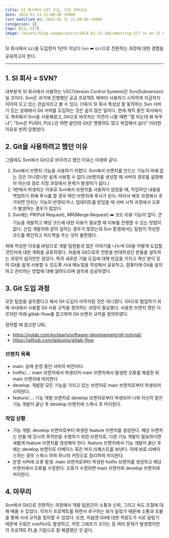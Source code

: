 ```yaml
---
title: SI 회사에서 GIT 도입, 이건 귀하군요
date: 2024-01-31 21:00:00 +0900
last_modified_at: 2024-01-31 21:00:00 +0900
categories: []
tags: [SI, GIT]
image: /assets/blog-images/posts/2024-01-31-Implementing GIT in an SI Company/title.png
---
```


SI 회사에서 `Git`을 도입한지 1년이 지났다 `Svn` ➡️ `Git`으로 전환하는 과정에 대한 경험을 공유하고자 한다.

---

## 1. SI 회사 = SVN?

대부분의 SI 회사에서 사용하는 VSC(Version Control System)은 Svn(Subversion)일 것이다. Svn은 과거에 진행했던 공공 프로젝트 때부터 사용하기 시작하여 지금까지 이어져 오고 있는 관습이라고 볼 수 있다. 더욱이 SI 회사 특성상 잘 동작하는 Svn 서버가 있는 상태에서 Git 서버를 도입하는 것은 쉽지 않은 일이다. 현재 재직 중인 회사에서도 계속해서 Svn을 사용해왔고, Git으로 바꾸자는 의견이 나올 때면 "잘 되는데 왜 바꾸냐", "Svn은 PUSH, PULL만 하면 끝인데 Git은 명령어도 많고 복잡해서 싫다" 이러한 이유로 반려 당했었다.

## 2. Git을 사용하려고 했던 이유

그럼에도 Svn에서 Git으로 바꾸려고 했던 이유는 아래와 같다.

1. Svn에서 브랜치 기능을 사용하기 어렵다.
   Svn에서 브랜치를 만드는 기능이 아예 없는 것은 아니였니만 쉽게 사용할 수 없다.(브랜치를 생성할 때 서버의 경로를 설정해야 하는데 경로 지정 과정에서 문제가 발생하기 쉽다.)
2. 1번에서 파생되는 이유로 Svn에서 브랜치를 사용하지 않았을 때, 작업하던 내용을 백업하기 위해 푸시를 할 경우 메인 브랜치에 푸시가 된다.
   따라서 배포 과정에서 추가되면 안되는 기능이 반영되거나, 업데이트를 받았을 때 서버 시작 과정에서 오류가 발생하는 경우가 많았다.
3. Svn에는 PR(Pull Request), MR(Merge Request) ➡️ 코드 리뷰 기능이 없다. 큰 기능을 개발하고 해당 코드에 대한 리뷰가 필요할 때 리뷰를 진행할 수 있는 방법이 없다. 신입 개발자와 같이 일하는 경우가 많았는데 Svn 환경에서는 팀원이 작성한 코드를 확인하고 피드백을 주는 것이 불편했다.

위에 작성한 이유를 바탕으로 개발 팀원들과 많은 이야기를 나누며 Git을 어떻게 도입할 것인지에 대한 계획을 공유하였다. 처음에 Git으로의 전환을 반대하셨던 분들을 설득하는 과정이 쉽지만은 않았다. 특히 새로운 기술 도입에 대해 반감을 가지고 계신 분이 있어 Git을 쉽게 사용할 수 있도록 사내 메뉴얼을 작성해서 공유하고, 컴퓨터에 Git을 설치하고 관리하는 방법에 대해 알려드리며 설득에 성공하였다.

## 3. Git 도입 과정

모든 팀원을 설득했다고 해서 Git 도입이 마무리된 것은 아니였다. Git으로 협업하기 위해 사내에서 사용할 Git 사용 규칙을 정의하는 과정이 필요했다. 사용한 브랜치 명은 다르지만 아래 gitlab-flow를 참고하여 Git 브랜치 규칙을 정의하였다.

정의할 때 참고한 URL

- <https://nulab.com/ko/learn/software-development/git-tutorial/>
- <https://github.com/jadsonjs/gitlab-flow>

### 브랜치 목록

- main: 실제 운영 중인 서버의 버전이다.
- hotfix/…: main 브랜치에서 파생되어 main 브랜치에서 발생한 오류를 해결한 뒤 main 브랜치에 머지한다.
- develop: 개발된 모든 기능을 가지고 있는 브랜치로 main 브랜치로부터 파생되어 시작된다.
- feature/…: 기능 개발 브랜치로 develop 브랜치로부터 파생되어 나와 자신이 맡은 기능 개발이 끝난 후 develop 브랜치에 스쿼시 후 머지된다.

### 작업 상황

- 기능 개발: develop 브랜치로부터 파생된 feature 브랜치를 생성한다. 해당 브랜치는 만들 때 당시의 목적만을 수행하기 위한 브랜치로, 다른 기능 개발이 필요하다면 새롭게 feature 브랜치를 생성해야 한다. feature 브랜치에서 기능 개발이 끝난 후에는 develop 브랜치로 리베이스 혹은 머지 리퀘스트를 보낸다. 이때 바로 리베이스하는 경우 스쿼시 하여 하나의 커밋으로 정리하여 머지한다.
- 운영 서버에 오류 발생: main 브랜치로부터 파생된 hotfix 브랜치를 생성하고 해당 브랜치에서 오류를 수정한다. 오류가 수정되면 main 브랜치와 develop 브랜치에 머지한다.

## 4. 마무리

Svn에서 Git으로 전환하는 과정에서 개발 팀원간의 소통과 신뢰, 그리고 속도 조절에 대해 배울 수 있었다. 각자가 프로젝트를 하면서 추구하는 바가 달랐기 때문에 소통과 조율을 통해 사내 규칙을 정의할 수 있었다. 또한, 처음엔 Git에 대한 적응도가 서로 달랐기 때문에 수많은 conflict도 발생하고, 커밋 그래프가 꼬이는 등 여러 문제가 발생했지만 각 프로젝트 PL을 기점으로 잘 해결했던 것 같다.
